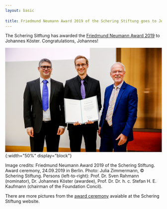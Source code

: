 ```yaml
---
layout: basic

title: Friedmund Neumann Award 2019 of the Schering Stiftung goes to Johannes Köster
---
```

The Schering Sitftung has awarded the [Friedmund Neumann Award 2019](https://scheringstiftung.de/en/programm/lebenswissenschaften/nachwuchsfoerderung/friedmund-neumann-preis/friedmund-neumann-preis-2019/) to Johannes Köster.
Congratulations, Johannes!

![Friedmund Neumann Award 2019](news/friedmund-neumann-2019.jpg){:width="50%" display="block"}

Image credits: Friedmund Neumann Award 2019 of the Schering Stiftung.
Award ceremony, 24.09.2019 in Berlin.
Photo: Julia Zimmermann, © Schering Stiftung.
Persons (left-to-right): Prof. Dr. Sven Rahmann (nominator), 
Dr. Johannes Köster (awardee),
Prof. Dr. Dr. h. c. Stefan H. E. Kaufmann (chairman of the Foundation Concil).

There are more pictures from the [award ceremony](https://scheringstiftung.de/en/mediathek/feierliche-preisverleihung-2019/) avaiable at the Schering Stiftung website.

